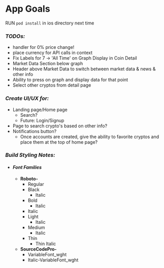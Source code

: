 # App Goals #
RUN `pod install` in ios directory next time 

### **_TODOs:_**
* handler for 0% price change!
* place currency for API calls in context
* Fix Labels for 7 -> 'All Time' on Graph Display in Coin Detail
* Market Data Section below graph
* Header above Market Data to switch between market data & news & other info
* Ability to press on graph and display data for that point
* Select other cryptos from detail page


### **_Create UI/UX for:_**
* Landing page/Home page
  * Search?
  * Future: Login/Signup
* Page to search crypto's based on other info?
* Notifications button?
  * Once accounts are created, give the ability to favorite cryptos and place them at the top of home page?


### **_Build Styling Notes:_**
* #### **_Font Families_**
  * **Roboto-**
    * Regular
    * Black
      * Italic
    * Bold
      * Italic
    * Italic
    * Light
      * Italic
    * Medium
      * Italic
    * Thin
      * Thin Italic
  * **SourceCodePro-**
    * VariableFont_wght
    * Italic-VariableFont_wght